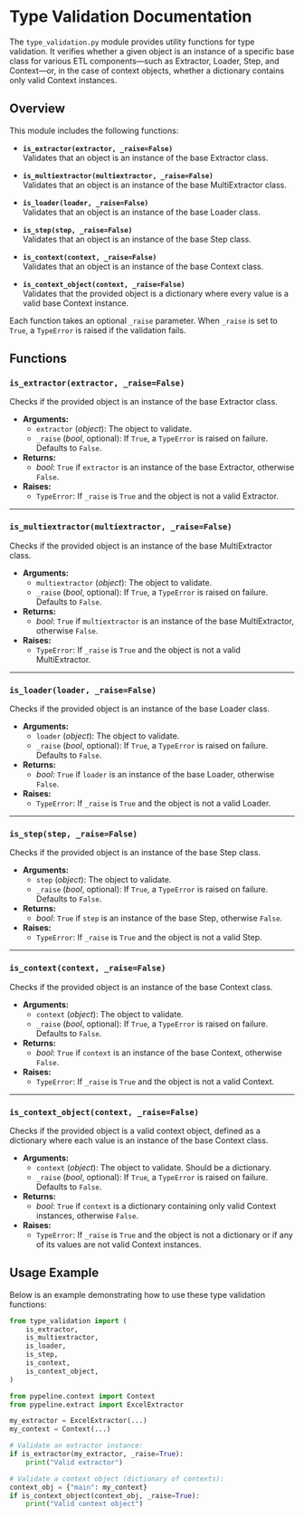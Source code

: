 # Type Validation Documentation

The `type_validation.py` module provides utility functions for type validation. It verifies whether a given object is an instance of a specific base class for various ETL components—such as Extractor, Loader, Step, and Context—or, in the case of context objects, whether a dictionary contains only valid Context instances.

## Overview

This module includes the following functions:

- **`is_extractor(extractor, _raise=False)`**  
  Validates that an object is an instance of the base Extractor class.

- **`is_multiextractor(multiextractor, _raise=False)`**  
  Validates that an object is an instance of the base MultiExtractor class.

- **`is_loader(loader, _raise=False)`**  
  Validates that an object is an instance of the base Loader class.

- **`is_step(step, _raise=False)`**  
  Validates that an object is an instance of the base Step class.

- **`is_context(context, _raise=False)`**  
  Validates that an object is an instance of the base Context class.

- **`is_context_object(context, _raise=False)`**  
  Validates that the provided object is a dictionary where every value is a valid base Context instance.

Each function takes an optional `_raise` parameter. When `_raise` is set to `True`, a `TypeError` is raised if the validation fails.

## Functions

### `is_extractor(extractor, _raise=False)`

Checks if the provided object is an instance of the base Extractor class.

- **Arguments:**
  - `extractor` (*object*): The object to validate.
  - `_raise` (*bool*, optional): If `True`, a `TypeError` is raised on failure. Defaults to `False`.
- **Returns:**
  - *bool*: `True` if `extractor` is an instance of the base Extractor, otherwise `False`.
- **Raises:**
  - `TypeError`: If `_raise` is `True` and the object is not a valid Extractor.

---

### `is_multiextractor(multiextractor, _raise=False)`

Checks if the provided object is an instance of the base MultiExtractor class.

- **Arguments:**
  - `multiextractor` (*object*): The object to validate.
  - `_raise` (*bool*, optional): If `True`, a `TypeError` is raised on failure. Defaults to `False`.
- **Returns:**
  - *bool*: `True` if `multiextractor` is an instance of the base MultiExtractor, otherwise `False`.
- **Raises:**
  - `TypeError`: If `_raise` is `True` and the object is not a valid MultiExtractor.

---

### `is_loader(loader, _raise=False)`

Checks if the provided object is an instance of the base Loader class.

- **Arguments:**
  - `loader` (*object*): The object to validate.
  - `_raise` (*bool*, optional): If `True`, a `TypeError` is raised on failure. Defaults to `False`.
- **Returns:**
  - *bool*: `True` if `loader` is an instance of the base Loader, otherwise `False`.
- **Raises:**
  - `TypeError`: If `_raise` is `True` and the object is not a valid Loader.

---

### `is_step(step, _raise=False)`

Checks if the provided object is an instance of the base Step class.

- **Arguments:**
  - `step` (*object*): The object to validate.
  - `_raise` (*bool*, optional): If `True`, a `TypeError` is raised on failure. Defaults to `False`.
- **Returns:**
  - *bool*: `True` if `step` is an instance of the base Step, otherwise `False`.
- **Raises:**
  - `TypeError`: If `_raise` is `True` and the object is not a valid Step.

---

### `is_context(context, _raise=False)`

Checks if the provided object is an instance of the base Context class.

- **Arguments:**
  - `context` (*object*): The object to validate.
  - `_raise` (*bool*, optional): If `True`, a `TypeError` is raised on failure. Defaults to `False`.
- **Returns:**
  - *bool*: `True` if `context` is an instance of the base Context, otherwise `False`.
- **Raises:**
  - `TypeError`: If `_raise` is `True` and the object is not a valid Context.

---

### `is_context_object(context, _raise=False)`

Checks if the provided object is a valid context object, defined as a dictionary where each value is an instance of the base Context class.

- **Arguments:**
  - `context` (*object*): The object to validate. Should be a dictionary.
  - `_raise` (*bool*, optional): If `True`, a `TypeError` is raised on failure. Defaults to `False`.
- **Returns:**
  - *bool*: `True` if `context` is a dictionary containing only valid Context instances, otherwise `False`.
- **Raises:**
  - `TypeError`: If `_raise` is `True` and the object is not a dictionary or if any of its values are not valid Context instances.

## Usage Example

Below is an example demonstrating how to use these type validation functions:

```python
from type_validation import (
    is_extractor,
    is_multiextractor,
    is_loader,
    is_step,
    is_context,
    is_context_object,
)

from pypeline.context import Context
from pypeline.extract import ExcelExtractor

my_extractor = ExcelExtractor(...)
my_context = Context(...)

# Validate an extractor instance:
if is_extractor(my_extractor, _raise=True):
    print("Valid extractor")

# Validate a context object (dictionary of contexts):
context_obj = {"main": my_context}
if is_context_object(context_obj, _raise=True):
    print("Valid context object")
```